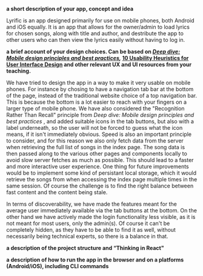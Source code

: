 **a short description of your app, concept and idea**

Lyrific is an app designed primarily for use on mobile phones, both Android and iOS equally. It is an app that allows for the owner/admin to load lyrics for chosen songs, along with title and author, and destribute the app to other users who can then view the lyrics easily without having to log in.


**a brief account of your design choices. Can be based on  *[Deep dive: Mobile design principles and best practices](https://uxdesign.cc/boost-ux-with-mobile-ux-design-principles-and-best-practices-907e4f9fdd5d),* [10 Usability Heuristics for User Interface Design](https://www.nngroup.com/articles/ten-usability-heuristics/) and other relevant UX and UI resources from your teaching.**

We have tried to design the app in a way to make it very usable on mobile phones. For instance by chosing to have a navigation tab bar at the bottom of the page, instead of the traditional website choice of a top navigation bar. This is because the bottom is a lot easier to reach with your fingers on a larger type of mobile phone. 
We have also considered the "Recognition Rather Than Recall" principle from *Deep dive: Mobile design principles and best practices* , and added suitable icons in the tab buttons, but also with a label underneath, so the user will not be forced to guess what the icon means, if it isn't immediately obvious.
Speed is also an important principle to consider, and for this reason we also only fetch data from the server when retrieving the full list of songs in the index page. The song data is then passed along to the various other pages and components locally to avoid slow server fetches as much as possible. This should lead to a faster and more interactive user experience. 
One thing for future improvements would be to implement some kind of persistant local storage, which it would retrieve the songs from when accessing the index page multiple times in the same session. Of course the challenge is to find the right balance between fast content and the content being stale.

In terms of discoverability, we have made the features meant for the average user immediately available via the tab buttons at the bottom. On the other hand we have actively made the login functionality less visible, as it is not meant for most users, only the admin(s). Of course it can't be completely hidden, as they have to be able to find it as well, without necessarily being technical experts, so there is a balance in that.


**a description of the project structure and “Thinking in React"**



**a description of how to run the app in the browser and on a platforms (Android/iOS), including CLI commands**


